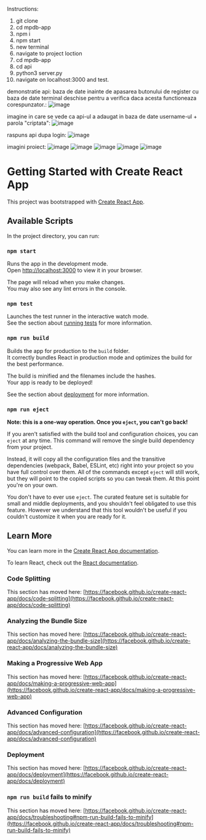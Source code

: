 Instructions: 

1. git clone
2. cd mpdb-app
3. npm i
4. npm start
5. new terminal
6. navigate to project loction
7. cd mpdb-app
8. cd api
9. python3 server.py
10. navigate on localhost:3000 and test.

demonstratie api:
baza de date inainte de apasarea butonului de register cu baza de date terminal deschise pentru a verifica daca acesta functioneaza corespunzator.:
![image](https://user-images.githubusercontent.com/41302353/213150342-1f97c568-2556-4797-be20-e52721025b28.png)

imagine in care se vede ca api-ul a adaugat in baza de date username-ul + parola "criptata":
![image](https://user-images.githubusercontent.com/41302353/213150616-62cea769-8554-4155-a209-c5680088b842.png)

raspuns api dupa login: 
![image](https://user-images.githubusercontent.com/41302353/213150882-592bc599-198a-4181-83d0-d8dabfdba0a1.png)

imagini proiect: 
![image](https://user-images.githubusercontent.com/41302353/213149946-b52e6e4c-8f07-403a-8760-c2e76a466518.png)
![image](https://user-images.githubusercontent.com/41302353/213149976-be257994-2d2f-43c9-bfad-642b1379b08f.png)
![image](https://user-images.githubusercontent.com/41302353/213150009-4be66db5-26af-40af-aa02-63bd71c045a4.png)
![image](https://user-images.githubusercontent.com/41302353/213150029-18235dc4-df22-4e69-8295-2bac79f690c4.png)
![image](https://user-images.githubusercontent.com/41302353/213150075-fe80a843-e8af-40f4-8aab-7ef59723fb7a.png)

# Getting Started with Create React App

This project was bootstrapped with [Create React App](https://github.com/facebook/create-react-app).

## Available Scripts

In the project directory, you can run:

### `npm start`

Runs the app in the development mode.\
Open [http://localhost:3000](http://localhost:3000) to view it in your browser.

The page will reload when you make changes.\
You may also see any lint errors in the console.

### `npm test`

Launches the test runner in the interactive watch mode.\
See the section about [running tests](https://facebook.github.io/create-react-app/docs/running-tests) for more information.

### `npm run build`

Builds the app for production to the `build` folder.\
It correctly bundles React in production mode and optimizes the build for the best performance.

The build is minified and the filenames include the hashes.\
Your app is ready to be deployed!

See the section about [deployment](https://facebook.github.io/create-react-app/docs/deployment) for more information.

### `npm run eject`

**Note: this is a one-way operation. Once you `eject`, you can't go back!**

If you aren't satisfied with the build tool and configuration choices, you can `eject` at any time. This command will remove the single build dependency from your project.

Instead, it will copy all the configuration files and the transitive dependencies (webpack, Babel, ESLint, etc) right into your project so you have full control over them. All of the commands except `eject` will still work, but they will point to the copied scripts so you can tweak them. At this point you're on your own.

You don't have to ever use `eject`. The curated feature set is suitable for small and middle deployments, and you shouldn't feel obligated to use this feature. However we understand that this tool wouldn't be useful if you couldn't customize it when you are ready for it.

## Learn More

You can learn more in the [Create React App documentation](https://facebook.github.io/create-react-app/docs/getting-started).

To learn React, check out the [React documentation](https://reactjs.org/).

### Code Splitting

This section has moved here: [https://facebook.github.io/create-react-app/docs/code-splitting](https://facebook.github.io/create-react-app/docs/code-splitting)

### Analyzing the Bundle Size

This section has moved here: [https://facebook.github.io/create-react-app/docs/analyzing-the-bundle-size](https://facebook.github.io/create-react-app/docs/analyzing-the-bundle-size)

### Making a Progressive Web App

This section has moved here: [https://facebook.github.io/create-react-app/docs/making-a-progressive-web-app](https://facebook.github.io/create-react-app/docs/making-a-progressive-web-app)

### Advanced Configuration

This section has moved here: [https://facebook.github.io/create-react-app/docs/advanced-configuration](https://facebook.github.io/create-react-app/docs/advanced-configuration)

### Deployment

This section has moved here: [https://facebook.github.io/create-react-app/docs/deployment](https://facebook.github.io/create-react-app/docs/deployment)

### `npm run build` fails to minify

This section has moved here: [https://facebook.github.io/create-react-app/docs/troubleshooting#npm-run-build-fails-to-minify](https://facebook.github.io/create-react-app/docs/troubleshooting#npm-run-build-fails-to-minify)
